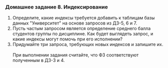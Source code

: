### Домашнее задание 8. Индексирование

1. Определите, какие индексы требуется добавить к таблицам базы данных "Университет" на основе запросов из ДЗ-5, 6 и 7.
2. Пусть частым запросом является определение среднего балла студентов группы по дисциплине. Как будет выглядеть запрос,
   и какие индексы могут помочь при его исполнении?
3. Придумайте три запроса, требующих новых индексов и запишите их.
   <br><br>
   При выполнении задания считайте, что ФЗ соответствуют полученным в ДЗ-3 и 4.
